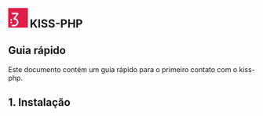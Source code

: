 <div>
  <img src="../../kiss-php.webp" alt="ícone do framework" height="40" width="40">
  <span style="font-size: 1.4rem;"><strong>KISS-PHP</strong></span>
</div>

## **Guia rápido**
Este documento contém um guia rápido para o primeiro contato com o kiss-php.

## **1. Instalação**

```bash
  
```